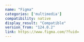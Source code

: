 ```yaml
---
name: "Figma"
categories: ['multimedia']
compatibility: native
display_result: "Compatible"
version_from: "124.0.2"
link: https://www.figma.com/?fuid=
---
```


